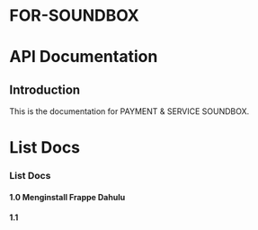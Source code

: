 # FOR-SOUNDBOX

# API Documentation

## Introduction
This is the documentation for PAYMENT & SERVICE SOUNDBOX.

# List Docs

### List Docs

#### 1.0 Menginstall Frappe Dahulu 
#### 1.1 
